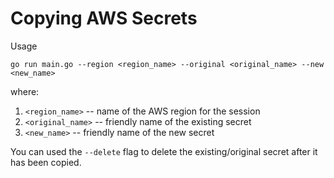 # Copying AWS Secrets

Usage
```
go run main.go --region <region_name> --original <original_name> --new <new_name>
```

where:
1. `<region_name>` -- name of the AWS region for the session
1. `<original_name>` -- friendly name of the existing secret
1. `<new_name>` -- friendly name of the new secret

You can used the `--delete` flag to delete the existing/original secret after it
has been copied.
